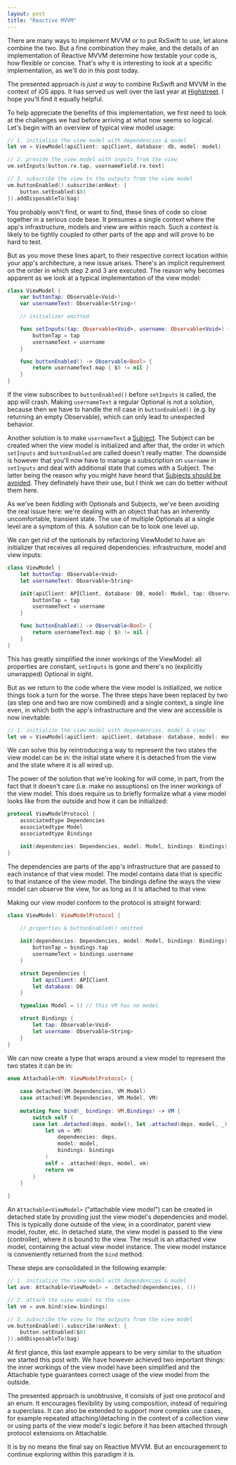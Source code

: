 ```yaml
---
layout: post
title: "Reactive MVVM"
---
```


There are many ways to implement MVVM or to put RxSwift to use, let alone combine the two. But a fine combination they make, and the details of an implementation of Reactive MVVM determine how testable your code is, how flexible or concise. That's why it is interesting to look at a specific implementation, as we'll do in this post today.

The presented approach is _just a way_ to combine RxSwift and MVVM in the context of iOS apps. It has served us well over the last year at [Highstreet](http://www.highstreetapp.com). I hope you'll find it equally helpful.

To help appreciate the benefits of this implementation, we first need to look at the challenges we had before arriving at what now seems so logical. Let's begin with an overview of typical view model usage:

```swift
// 1. initialize the view model with dependencies & model
let vm = ViewModel(apiClient: apiClient, database: db, model: model)

// 2. provide the view model with inputs from the view
vm.setInputs(button.rx.tap, usernameField.rx.text)

// 3. subscribe the view to the outputs from the view model
vm.buttonEnabled().subscribe(onNext: {
    button.setEnabled($0)
}).addDisposableTo(bag)
```

You probably won't find, or want to find, these lines of code so close together in a serious code base. It presumes a single context where the app's infrastructure, models and view are within reach. Such a context is likely to be tightly coupled to other parts of the app and will prove to be hard to test.

But as you move these lines apart, to their respective correct location within your app's architecture, a new issue arises. There's an implicit requirement on the order in which step 2 and 3 are executed. The reason why becomes apparent as we look at a typical implementation of the view model:

```swift
class ViewModel {
    var buttonTap: Observable<Void>!
    var usernameText: Observable<String>!

    // initializer omitted

    func setInputs(tap: Observable<Void>, username: Observable<Void>) {
        buttonTap = tap
        usernameText = username
    }

    func buttonEnabled() -> Observable<Bool> {
        return usernameText.map { $0 != nil }
    }
}
```

If the view subscribes to `buttonEnabled()` before `setInputs` is called, the app will crash. Making `usernameText` a regular Optional is not a solution, because then we have to handle the nil case in `buttonEnabled()` (e.g. by returning an empty Observable), which can only lead to unexpected behavior.

Another solution is to make `usernameText` a [Subject](http://reactivex.io/documentation/subject.html). The Subject can be created when the view model is initialized and after that, the order in which `setInputs` and `buttonEnabled` are called doesn't really matter. The downside is however that you'll now have to manage a subscription on `username` in `setInputs` and deal with additional state that comes with a Subject. The latter being the reason why you might have heard that [Subjects should be avoided](http://introtorx.com/Content/v1.0.10621.0/18_UsageGuidelines.html). They definately have their use, but I think we can do better without them here.

As we've been fiddling with Optionals and Subjects, we've been avoiding the real issue here: we're dealing with an object that has an inherently uncomfortable, transient state. The use of multiple Optionals at a single level are a symptom of this. A solution can be to look one level up.

We can get rid of the optionals by refactoring ViewModel to have an initializer that receives all required dependencies: infrastructure, model and view inputs:

```swift
class ViewModel {
    let buttonTap: Observable<Void>
    let usernameText: Observable<String>

    init(apiClient: APIClient, database: DB, model: Model, tap: Observable<Void>, username: Observable<String>) {
        buttonTap = tap
        usernameText = username
    }

    func buttonEnabled() -> Observable<Bool> {
        return usernameText.map { $0 != nil }
    }
}
```

This has greatly simplified the inner workings of the ViewModel: all properties are constant, `setInputs` is gone and there's no (explicitly unwrapped) Optional in sight.

But as we return to the code where the view model is initialized, we notice things took a turn for the worse. The three steps have been replaced by two (as step one and two are now combined) and a single context, a single line even, in which both the app's infrastructure and the view are accessible is now inevitable:

```swift
// 1. initialize the view model with dependencies, model & view
let vm = ViewModel(apiClient: apiClient, database: database, model: model, tap: button.rx.tap, username usernameField.rx.text)
```

We can solve this by reintroducing a way to represent the two states the view model can be in: the initial state where it is detached from the view and the state where it is all wired up.

The power of the solution that we're looking for will come, in part, from the fact that it doesn't care (i.e. make no assuptions) on the inner workings of the view model. This does require us to briefly formalize what a view model looks like from the outside and how it can be initialized:

```swift
protocol ViewModelProtocol {
    associatedtype Dependencies
    associatedtype Model
    associatedtype Bindings

    init(dependencies: Dependencies, model: Model, bindings: Bindings)
}
```

The dependencies are parts of the app's infrastructure that are passed to each instance of that view model. The model contains data that is specific to that instance of the view model. The bindings define the ways the view model can observe the view, for as long as it is attached to that view.

Making our view model conform to the protocol is straight forward:

```swift
class ViewModel: ViewModelProtocol {
 
    // properties & buttonEnabled() omitted

    init(dependencies: Dependencies, model: Model, bindings: Bindings) {
        buttonTap = bindings.tap
        usernameText = bindings.username
    }

    struct Dependencies {
        let apiClient: APIClient
        let database: DB
    }

    typealias Model = () // this VM has no model

    struct Bindings {
        let tap: Observable<Void>
        let username: Observable<String>
    }
}
```

We can now create a type that wraps around a view model to represent the two states it can be in:

```swift
enum Attachable<VM: ViewModelProtocol> {
    
    case detached(VM.Dependencies, VM.Model)
    case attached(VM.Dependencies, VM.Model, VM)
    
    mutating func bind(_ bindings: VM.Bindings) -> VM {
        switch self {
        case let .detached(deps, model), let .attached(deps, model, _):
            let vm = VM(
                dependencies: deps,
                model: model,
                bindings: bindings
            )
            self = .attached(deps, model, vm)
            return vm
        }
    }
    
}
```

An `Attachable<ViewModel>` ("attachable view model") can be created in detached state by providing just the view model's dependencies and model. This is typically done outside of the view, in a coordinator, parent view model, router, etc. In detached state, the view model is passed to the view (controller), where it is bound to the view. The result is an attached view model, containing the actual view model instance. The view model instance is conveniently returned from the `bind` method.

These steps are consolidated in the following example:

```swift
// 1. initialize the view model with dependencies & model
let avm: Attachable<ViewModel> = .detached(dependencies, ())

// 2. attach the view model to the view
let vm = avm.bind(view.bindings)

// 3. subscribe the view to the outputs from the view model
vm.buttonEnabled().subscribe(onNext: {
    button.setEnabled($0)
}).addDisposableTo(bag)
```

At first glance, this last example appears to be very similar to the situation we started this post with. We have however achieved two important things: the inner workings of the view model have been simplified and the Attachable type guarantees correct usage of the view model from the outside. 

The presented approach is unobtrusive, it consists of just one protocol and an enum. It encourages flexibility by using composition, instead of requiring a superclass. It can also be extended to support more complex use cases, for example repeated attaching/detaching in the context of a collection view or using parts of the view model's logic before it has been attached through protocol extensions on Attachable.

It is by no means the final say on Reactive MVVM. But an encouragement to continue exploring within this paradigm it is.
